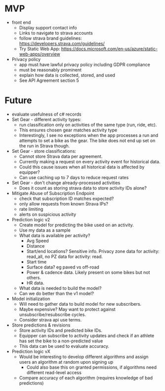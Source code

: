 # MVP
* front end
  * Display support contact info
  * Links to navigate to strava accounts
  * follow strava brand guidelines: https://developers.strava.com/guidelines/
  * Try Static Web App: https://docs.microsoft.com/en-us/azure/static-web-apps/overview
* Privacy policy 
  * app must have lawful privacy policy including GDPR compliance
  * must be reasonably prominent
  * explain how data is collected, stored, and used
  * See API Agreement section 5

# Future
* evaluate usefulness of c# records
* Set Gear - different activity types:
  * run classification only on activities of the same type (run, ride, etc). 
  * This ensures chosen gear matches activity type
  * Interestingly, I see no exceptions when the app processes a run and attempts to set a bike as the gear. The bike does not end up set on the run in Strava though.
* Set Gear - store classifications:
  * Cannot store Strava data per agreement. 
  * Currently making a request on every activity event for historical data. 
  * Could this cause issues when all  historical data is affected by equipper?
  * Can use caching up to 7 days to reduce request rates
* Set Gear - don't change already-processed activities
  * Does it count as storing strava data to store activity IDs alone?
* Mitigate Abuse of Subscription Endpoint
  * check that subscription ID matches expected? 
  * only allow requests from known Strava IPs?
  * rate limiting
  * alerts on suspicious activity
* Prediction logic v2
  * Create model for predicting the bike used on an activity.
  * Use my data as a sample
  * What data is available per activity? 
    * Avg Speed
    * Distance
    * Start/end locations? Sensitive info. Privacy zone data for activity: read_all, no PZ data for activity: read.
    * Start time
    * Surface data? eg paved vs off-road
    * Power & cadence data. Likely present on some bikes but not others.
    * HR data.
  * What data is needed to build the model?
  * Can we do better than the v1 model?
* Model initialization
  * Will need to gather data to build model for new subscribers. 
  * Maybe expensive? May want to protect against unsubscribe/resubscribe cycles.
  * Consider strava api use terms.
* Store predictions & revisions
  * Store activity IDs and predicted bike IDs. 
  * Equipper can subscribe to activity updates and check if an athlete has set the bike to a non-predicted value
  * This data can be used to evaluate accuracy.
* Prediction logic vX
  * Would be interesting to develop different algorithms and assign users an algorithm at random upon signing up
    * Could also base this on granted permissions, if algorithms need different read-level access
  * Compare accuracy of each algorithm (requires knowledge of bad predictions)